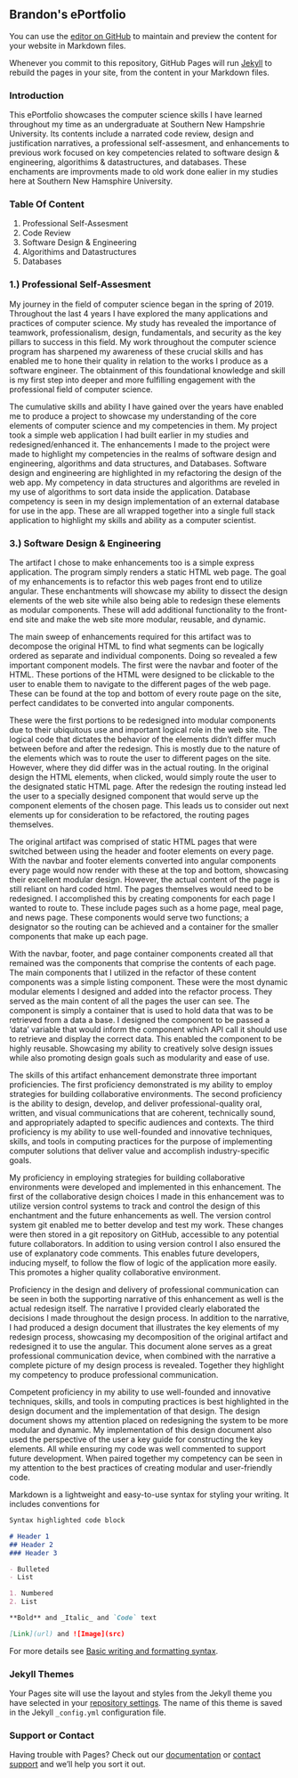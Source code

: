## Brandon's ePortfolio

You can use the [editor on GitHub](https://github.com/Bstultz604/Bstultz604.github.io/edit/main/index.md) to maintain and preview the content for your website in Markdown files.

Whenever you commit to this repository, GitHub Pages will run [Jekyll](https://jekyllrb.com/) to rebuild the pages in your site, from the content in your Markdown files. 

### Introduction
This ePortfolio showcases the computer science skills I have learned throughout my time as an undergraduate at Southern New Hampshrie University. Its contents include a narrated code review, design and justification narratives, a professional self-assesment, and enhancements to previous work focused on key competencies related to software design & engineering, algorithims & datastructures, and databases. These enchaments are improvments made to old work done ealier in my studies here at Southern New Hamsphire University. 

### Table Of Content
1. Professional Self-Assesment
2. Code Review
3. Software Design & Engineering 
4. Algorithims and Datastructures
5. Databases

### 1.) Professional Self-Assesment

   My journey in the field of computer science began in the spring of 2019. Throughout the last 4 years I have explored the many applications and practices of computer science. My study has revealed the importance of teamwork, professionalism, design, fundamentals, and security as the key pillars to success in this field. My work throughout the computer science program has sharpened my awareness of these crucial skills and has enabled me to hone their quality in relation to the works I produce as a software engineer. The obtainment of this foundational knowledge and skill is my first step into deeper and more fulfilling engagement with the professional field of computer science. 
  
	
  The cumulative skills and ability I have gained over the years have enabled me to produce a project to showcase my understanding of the core elements of computer science and my competencies in them. My project took a simple web application I had built earlier in my studies and redesigned/enhanced it. The enhancements I made to the project were made to highlight my competencies in the realms of software design and engineering, algorithms and data structures, and Databases. Software design and engineering are highlighted in my refactoring the design of the web app. My competency in data structures and algorithms are reveled in my use of algorithms to sort data inside the application. Database competency is seen in my design implementation of an external database for use in the app. These are all wrapped together into a single full stack application to highlight my skills and ability as a computer scientist.


### 3.) Software Design & Engineering

  The artifact I chose to make enhancements too is a simple express application. The program simply renders a static HTML web page. The goal of my enhancements is to refactor this web pages front end to utilize angular. These enchantments will showcase my ability to dissect the design elements of the web site while also being able to redesign these elements as modular components. These will add additional functionality to the front-end site and make the web site more modular, reusable, and dynamic. 
  
  The main sweep of enhancements required for this artifact was to decompose the original HTML to find what segments can be logically ordered as separate and individual components. Doing so revealed a few important component models. The first were the navbar and footer of the HTML. These portions of the HTML were designed to be clickable to the user to enable them to navigate to the different pages of the web page. These can be found at the top and bottom of every route page on the site, perfect candidates to be converted into angular components. 
  
  These were the first portions to be redesigned into modular components due to their ubiquitous use and important logical role in the web site. The logical code that dictates the behavior of the elements didn’t differ much between before and after the redesign. This is mostly due to the nature of the elements which was to route the user to different pages on the site. However, where they did differ was in the actual routing. In the original design the HTML elements, when clicked, would simply route the user to the designated static HTML page. After the redesign the routing instead led the user to a specially designed component that would serve up the component elements of the chosen page. This leads us to consider out next elements up for consideration to be refactored, the routing pages themselves. 
  
  The original artifact was comprised of static HTML pages that were switched between using the header and footer elements on every page. With the navbar and footer elements converted into angular components every page would now render with these at the top and bottom, showcasing their excellent modular design. However, the actual content of the page is still reliant on hard coded html. The pages themselves would need to be redesigned. I accomplished this by creating components for each page I wanted to route to. These include pages such as a home page, meal page, and news page. These components would serve two functions; a designator so the routing can be achieved and a container for the smaller components that make up each page.
  
  With the navbar, footer, and page container components created all that remained was the components that comprise the contents of each page. The main components that I utilized in the refactor of these content components was a simple listing component. These were the most dynamic modular elements I designed and added into the refactor process. They served as the main content of all the pages the user can see. The component is simply a container that is used to hold data that was to be retrieved from a data a base. I designed the component to be passed a ‘data’ variable that would inform the component which API call it should use to retrieve and display the correct data. This enabled the component to be highly reusable. Showcasing my ability to creatively solve design issues while also promoting design goals such as modularity and ease of use.
  
  The skills of this artifact enhancement demonstrate three important proficiencies. The first proficiency demonstrated is my ability to employ strategies for building collaborative environments. The second proficiency is the ability to design, develop, and deliver professional-quality oral, written, and visual communications that are coherent, technically sound, and appropriately adapted to specific audiences and contexts. The third proficiency is my ability to use well-founded and innovative techniques, skills, and tools in computing practices for the purpose of implementing computer solutions that deliver value and accomplish industry-specific goals.
  
  My proficiency in employing strategies for building collaborative environments were developed and implemented in this enhancement. The first of the collaborative design choices I made in this enhancement was to utilize version control systems to track and control the design of this enchantment and the future enhancements as well. The version control system git enabled me to better develop and test my work. These changes were then stored in a git repository on GitHub, accessible to any potential future collaborators. In addition to using version control I also ensured the use of explanatory code comments. This enables future developers, inducing myself, to follow the flow of logic of the application more easily. This promotes a higher quality collaborative environment.
  
  Proficiency in the design and delivery of professional communication can be seen in both the supporting narrative of this enhancement as well is the actual redesign itself. The narrative I provided clearly elaborated the decisions I made throughout the design process. In addition to the narrative, I had produced a design document that illustrates the key elements of my redesign process, showcasing my decomposition of the original artifact and redesigned it to use the angular. This document alone serves as a great professional communication device, when combined with the narrative a complete picture of my design process is revealed. Together they highlight my competency to produce professional communication.
  
  Competent proficiency in my ability to use well-founded and innovative techniques, skills, and tools in computing practices is best highlighted in the design document and the implementation of that design. The design document shows my attention placed on redesigning the system to be more modular and dynamic. My implementation of this design document also used the perspective of the user a key guide for constructing the key elements. All while ensuring my code was well commented to support future development. When paired together my competency can be seen in my attention to the best practices of creating modular and user-friendly code.

Markdown is a lightweight and easy-to-use syntax for styling your writing. It includes conventions for

```markdown
Syntax highlighted code block

# Header 1
## Header 2
### Header 3

- Bulleted
- List

1. Numbered
2. List

**Bold** and _Italic_ and `Code` text

[Link](url) and ![Image](src)
```

For more details see [Basic writing and formatting syntax](https://docs.github.com/en/github/writing-on-github/getting-started-with-writing-and-formatting-on-github/basic-writing-and-formatting-syntax).

### Jekyll Themes

Your Pages site will use the layout and styles from the Jekyll theme you have selected in your [repository settings](https://github.com/Bstultz604/Bstultz604.github.io/settings/pages). The name of this theme is saved in the Jekyll `_config.yml` configuration file.

### Support or Contact

Having trouble with Pages? Check out our [documentation](https://docs.github.com/categories/github-pages-basics/) or [contact support](https://support.github.com/contact) and we’ll help you sort it out.
